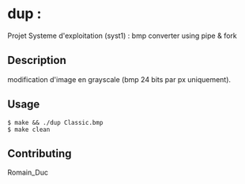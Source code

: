 # dup : 

Projet Systeme d'exploitation (syst1) : bmp converter using pipe & fork

## Description

modification d'image en grayscale (bmp 24 bits par px uniquement).

## Usage

```
$ make && ./dup Classic.bmp
$ make clean
```

## Contributing

Romain_Duc
